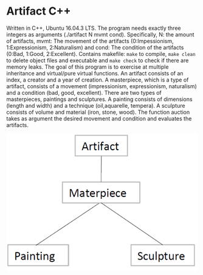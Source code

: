 # Artifact C++
Written in C++, Ubuntu 16.04.3 LTS. The program needs exactly three integers as arguments (./artifact N mvmt cond). Specifically, N: the amount of artifacts, mvmt: The movement of the artifacts (0:Impessionism, 1:Expressionism, 2:Naturalism) and cond: The condition of the artifacts (0:Bad, 1:Good, 2:Excellent). Contains makefile: `make` to compile, `make clean` to delete object files and executable and `make check` to check if there are memory leaks. The goal of this program is to exercise at multiple inheritance and virtual/pure virtual functions. An artifact consists of an index, a creator and a year of creation. A masterpiece, which is a type of artifact, consists of a movement (impressionism, expressionism, naturalism) and a condition (bad, good, excellent). There are two types of masterpieces, paintings and sculptures. A painting consists of dimensions (length and width) and a technique (oil,aquarelle, tempera). A sculpture consists of volume and material (iron, stone, wood). The function auction takes as argument the desired movement and condition and evaluates the artifacts.


![Hierarchy](https://github.com/patschris/ArtifactCpp/blob/master/Hierarchy.PNG)
